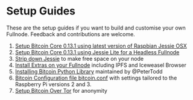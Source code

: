 # Setup Guides

These are the setup guides if you want to build and customise your own Fullnode. Feedback and contributions are welcome.

1. [Setup Bitcoin Core 0.13.1 using latest version of Raspbian Jessie OSX](https://github.com/MrChrisJ/fullnode/blob/master/Setup_Guides/Setup_Jessie_Bitcoin_Core_0.13.1.md)
2. [Setup Bitcoin Core 0.13.1 using Jessie Lite for a Headless Fullnode](https://github.com/MrChrisJ/fullnode/blob/master/Setup_Guides/Setup_JessieLite_Bitcoin_Core_0.13.1.md)
3. [Strip down Jessie](https://github.com/MrChrisJ/fullnode/blob/master/Setup_Guides/Strip_Down_Raspbian_Jessie.md) to make free space on your node
4. [Install Extras on your Fullnode](https://github.com/MrChrisJ/fullnode/blob/master/Setup_Guides/Setup_Jessie_Bitcoin_Extras.md) including IPFS and Iceweasel Browser
5. [Installing Bitcoin Python Library](https://github.com/MrChrisJ/fullnode/blob/master/Setup_Guides/InstallingPythonLibrary.md#setting-up-peter-todds-bitcoin-library) maintained by @PeterTodd
6. [Bitcoin Configuration file bitcoin.conf](https://github.com/MrChrisJ/fullnode/blob/master/Setup_Guides/bitcoin.conf) with settings tailored to the Raspberry Pi versions 2 and 3. 
7. [Setup Bitcoin Over Tor](https://github.com/MrChrisJ/fullnode/blob/master/Setup_Guides/Setup_Bitcoin_Over_Tor.md) for anonymity

